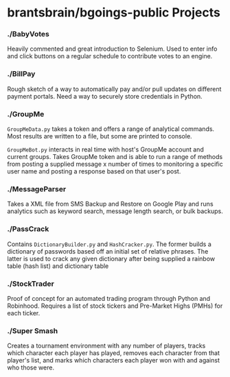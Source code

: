 # brantsbrain/bgoings-public Projects

### ./BabyVotes

Heavily commented and great introduction to Selenium. Used to enter info and click buttons on a regular schedule to contribute votes to an engine.

### ./BillPay

Rough sketch of a way to automatically pay and/or pull updates on different payment portals. Need a way to securely store credentials in Python.

### ./GroupMe

`GroupMeData.py` takes a token and offers a range of analytical commands. Most results are written to a file, but some are printed to console.

`GroupMeBot.py` interacts in real time with host's GroupMe account and current groups. Takes GroupMe token and is able to run a range of methods from posting a supplied message x number of times to monitoring a specific user name and posting a response based on that user's post.

### ./MessageParser

Takes a XML file from SMS Backup and Restore on Google Play and runs analytics such as keyword search, message length search, or bulk backups.

### ./PassCrack

Contains `DictionaryBuilder.py` and `HashCracker.py`. The former builds a dictionary of passwords based off an initial set of relative phrases. The latter is used to crack any given dictionary after being supplied a rainbow table (hash list) and dictionary table

### ./StockTrader

Proof of concept for an automated trading program through Python and Robinhood. Requires a list of stock tickers and Pre-Market Highs (PMHs) for each ticker.

### ./Super Smash

Creates a tournament environment with any number of players, tracks which character each player has played, removes each character from that player's list, and marks which characters each player won with and against who those were.

